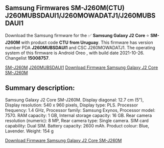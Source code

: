 <h2>Samsung Firmwares SM-J260M(CTU) J260MUBSDAUI1/J260MOWADATJ1/J260MUBSDAUI1</h2>
Download the Samsung firmware for the ✅ <strong>Samsung Galaxy J2 Core </strong> ⭐ <strong>SM-J260M</strong> with product code <strong>CTU</strong> <strong> from Uruguay</strong>. This firmware has version number PDA <strong>J260MUBSDAUI1</strong> and CSC J260MOWADATJ1. The operating system of this firmware is Android Oreo , with build date 2021-10-26. Changelist <strong>15008757</strong>.


[SM-J260M](https://samfirm.shop/samsung/model/SM-J260M)
[J260MUBSDAUI1](https://samfirm.shop/samsung/pda/J260MUBSDAUI1)
[Download Firmware Samsung Galaxy J2 Core SM-J260M](https://samfirm.shop/samsung/firmware/468616)
<h2>Summary description:</h2>
<p>Samsung Galaxy J2 Core SM-J260M. Display diagonal: 12.7 cm (5"), Display resolution: 540 x 960 pixels, Display type: PLS. Processor frequency: 1.4 GHz, Processor family: Samsung Exynos, Processor model: 7570. RAM capacity: 1 GB, Internal storage capacity: 16 GB. Rear camera resolution (numeric): 8 MP, Rear camera type: Single camera. SIM card capability: Dual SIM. Battery capacity: 2600 mAh. Product colour: Blue, Lavender. Weight: 154 g</p>


[Download Firmware Samsung Galaxy J2 Core SM-J260M](https://samfirm.shop/samsung/firmware/468616)
